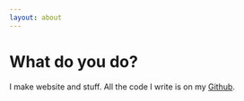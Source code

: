 ```yaml
---
layout: about
---
```


# What do you do?
I make website and stuff. All the code I write is on my
[Github](https://github.com/yurifrl).


